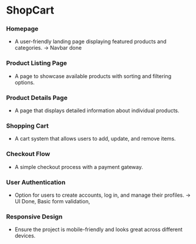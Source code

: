 # **ShopCart**   

### **Homepage**  
- A user-friendly landing page displaying featured products and categories. -> Navbar done

### **Product Listing Page**  
- A page to showcase available products with sorting and filtering options.  

### **Product Details Page**  
- A page that displays detailed information about individual products.  

### **Shopping Cart**  
- A cart system that allows users to add, update, and remove items.  

### **Checkout Flow**  
- A simple checkout process with a payment gateway.  

### **User Authentication**  
- Option for users to create accounts, log in, and manage their profiles.  -> UI Done, Basic form validation, 

### **Responsive Design**  
- Ensure the project is mobile-friendly and looks great across different devices.  
